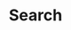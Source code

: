 ---
title: "Search"
placeholder: Search this website with full text fuzzy search ...
layout: "search"
cover:
  image: https://spcdn.pages.dev/rainbow-superthin.webp
  alt: Search Blog Posts
  hidden: true
  hiddenInList: false
  hiddenInSingle: false
---
